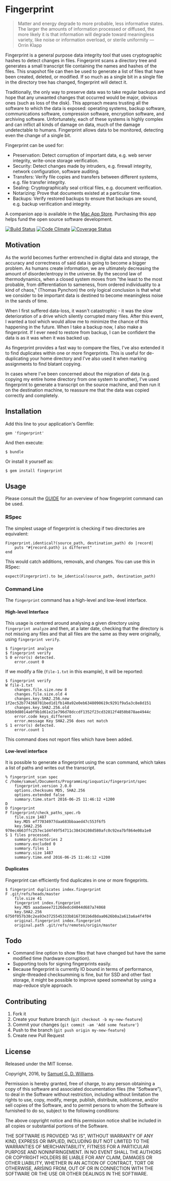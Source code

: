 # Fingerprint

> Matter and energy degrade to more probable, less informative states. The larger the amounts of information processed or diffused, the more likely it is that information will degrade toward meaningless variety, like noise or information overload, or sterile uniformity — Orrin Klapp

Fingerprint is a general purpose data integrity tool that uses cryptographic hashes to detect changes in files. Fingerprint scans a directory tree and generates a small transcript file containing the names and hashes of the files. This snapshot file can then be used to generate a list of files that have been created, deleted, or modified. If so much as a single bit in a single file in the directory tree has changed, fingerprint will detect it.

Traditionally, the only way to preserve data was to take regular backups and hope that any unwanted changes that occurred would be major, obvious ones (such as loss of the disk). This approach means trusting all the software to which the data is exposed: operating systems, backup software, communications software, compression software, encryption software, and archiving software. Unfortunately, each of these systems is highly complex and can inflict all kinds of damage on data, much of the damage undetectable to humans. Fingerprint allows data to be monitored, detecting even the change of a single bit.

Fingerprint can be used for:

- Preservation: Detect corruption of important data, e.g. web server integrity, write-once storage verification.
- Security: Detect changes made by intruders, e.g. firewall integrity, network configuration, software auditing.
- Transfers:  Verify file copies and transfers between different systems, e.g. file transfer integrity.
- Sealing: Cryptographically seal critical files, e.g. document verification.
- Notarizing: Prove that documents existed at a particular time.
- Backups: Verify restored backups to ensure that backups are sound, e.g. backup verification and integrity.

A companion app is available in the [Mac App Store](https://itunes.apple.com/nz/app/fingerprint/id470866821). Purchasing this app helps fund the open source software development.

[![Build Status](https://secure.travis-ci.org/ioquatix/fingerprint.svg)](http://travis-ci.org/ioquatix/fingerprint)
[![Code Climate](https://codeclimate.com/github/ioquatix/fingerprint.svg)](https://codeclimate.com/github/ioquatix/fingerprint)
[![Coverage Status](https://coveralls.io/repos/ioquatix/fingerprint/badge.svg)](https://coveralls.io/r/ioquatix/fingerprint)

## Motivation

As the world becomes further entrenched in digital data and storage, the accuracy and correctness of said data is going to become a bigger problem. As humans create information, we are ultimately decreasing the amount of disorder/entropy in the universe. By the second law of thermodynamics, when a closed system moves from "the least to the most probable, from differentiation to sameness, from ordered individuality to a kind of chaos," (Thomas Pynchon) the only logical conclusion is that what we consider to be important data is destined to become meaningless noise in the sands of time.

When I first suffered data-loss, it wasn't catastrophic - it was the slow deterioration of a drive which silently corrupted many files. After this event, I wanted a tool which would allow me to minimize the chance of this happening in the future. When I take a backup now, I also make a fingerprint. If I ever need to restore from backup, I can be confident the data is as it was when it was backed up.

As fingerprint provides a fast way to compare the files, I've also extended it to find duplicates within one or more fingerprints. This is useful for de-duplicating your home directory and I've also used it when marking assignments to find blatant copying.

In cases where I've been concerned about the migration of data (e.g. copying my entire home directory from one system to another), I've used fingerprint to generate a transcript on the source machine, and then run it on the destination machine, to reassure me that the data was copied correctly and completely.

## Installation

Add this line to your application's Gemfile:

	gem 'fingerprint'

And then execute:

	$ bundle

Or install it yourself as:

	$ gem install fingerprint

## Usage

Please consult the [GUIDE](GUIDE.md) for an overview of how fingerprint command can be used.

### RSpec

The simplest usage of fingerprint is checking if two directories are equivalent:

	Fingerprint.identical?(source_path, destination_path) do |record|
		puts "#{record.path} is different"
	end

This would catch additions, removals, and changes. You can use this in RSpec:

	expect(Fingerprint).to be_identical(source_path, destination_path)

### Command Line

The `fingerprint` command has a high-level and low-level interface.

#### High-level Interface

This usage is centered around analysing a given directory using `fingerprint analyze` and then, at a later date, checking that the directory is not missing any files and that all files are the same as they were originally, using `fingerprint verify`.

```
$ fingerprint analyze
$ fingerprint verify
S 0 error(s) detected.
	error.count 0
```

If we modify a file (`file-1.txt` in this example), it will be reported:

```
$ fingerprint verify
W file-1.txt
	changes.file.size.new 8
	changes.file.size.old 4
	changes.key.SHA2.256.new 1f2ec52b774368781bed1d1fb140a92e0eb6348090619c9291f9a5a3c8e8d151
	changes.key.SHA2.256.old b5bb9d8014a0f9b1d61e21e796d78dccdf1352f23cd32812f4850b878ae4944c
	error.code keys_different
	error.message Key SHA2.256 does not match
S 1 error(s) detected.
	error.count 1
```

This command does not report files which have been added.

#### Low-level interface

It is possible to generate a fingerprint using the scan command, which takes a list of paths and writes out the transcript.

	% fingerprint scan spec 
	C /home/samuel/Documents/Programming/ioquatix/fingerprint/spec
		fingerprint.version 2.0.0
		options.checksums MD5, SHA2.256
		options.extended false
		summary.time.start 2016-06-25 11:46:12 +1200
	D 
	D fingerprint
	F fingerprint/check_paths_spec.rb
		file.size 1487
		key.MD5 ef77034977daa683bbaaed47c553f6f5
		key.SHA2.256 970ec4663ffc257ec1d4f49f54711c38434108d580afc0c92ea7bf864e08a1e0
	S 1 files processed.
		summary.directories 2
		summary.excluded 0
		summary.files 1
		summary.size 1487
		summary.time.end 2016-06-25 11:46:12 +1200

#### Duplicates

Fingerprint can efficiently find duplicates in one or more fingeprints.

	$ fingerprint duplicates index.fingerprint
	F .git/refs/heads/master
		file.size 41
		fingerprint index.fingerprint
		key.MD5 aaadaeee72126dedcd4044d687a74068
		key.SHA2.256 6750f057b38c2ea93e3725545333b8167301b6d8daa0626b0a2a613a6a4f4f04
		original.fingerprint index.fingerprint
		original.path .git/refs/remotes/origin/master

## Todo

* Command line option to show files that have changed but have the same modified time (hardware corruption).
* Supporting tools for signing fingerprints easily.
* Because fingerprint is currently IO bound in terms of performance, single-threaded checksumming is fine, but for SSD and other fast storage, it might be possible to improve speed somewhat by using a map-reduce style approach.

## Contributing

1. Fork it
2. Create your feature branch (`git checkout -b my-new-feature`)
3. Commit your changes (`git commit -am 'Add some feature'`)
4. Push to the branch (`git push origin my-new-feature`)
5. Create new Pull Request

## License

Released under the MIT license.

Copyright, 2016, by [Samuel G. D. Williams](http://www.codeotaku.com/samuel-williams).

Permission is hereby granted, free of charge, to any person obtaining a copy
of this software and associated documentation files (the "Software"), to deal
in the Software without restriction, including without limitation the rights
to use, copy, modify, merge, publish, distribute, sublicense, and/or sell
copies of the Software, and to permit persons to whom the Software is
furnished to do so, subject to the following conditions:

The above copyright notice and this permission notice shall be included in
all copies or substantial portions of the Software.

THE SOFTWARE IS PROVIDED "AS IS", WITHOUT WARRANTY OF ANY KIND, EXPRESS OR
IMPLIED, INCLUDING BUT NOT LIMITED TO THE WARRANTIES OF MERCHANTABILITY,
FITNESS FOR A PARTICULAR PURPOSE AND NONINFRINGEMENT. IN NO EVENT SHALL THE
AUTHORS OR COPYRIGHT HOLDERS BE LIABLE FOR ANY CLAIM, DAMAGES OR OTHER
LIABILITY, WHETHER IN AN ACTION OF CONTRACT, TORT OR OTHERWISE, ARISING FROM,
OUT OF OR IN CONNECTION WITH THE SOFTWARE OR THE USE OR OTHER DEALINGS IN
THE SOFTWARE.
